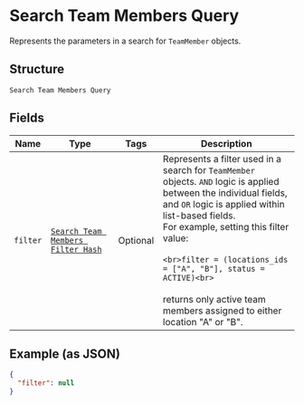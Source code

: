 
# Search Team Members Query

Represents the parameters in a search for `TeamMember` objects.

## Structure

`Search Team Members Query`

## Fields

| Name | Type | Tags | Description |
|  --- | --- | --- | --- |
| `filter` | [`Search Team Members Filter Hash`](../../doc/models/search-team-members-filter.md) | Optional | Represents a filter used in a search for `TeamMember` objects. `AND` logic is applied<br>between the individual fields, and `OR` logic is applied within list-based fields.<br>For example, setting this filter value:<br><br>```<br>filter = (locations_ids = ["A", "B"], status = ACTIVE)<br>```<br><br>returns only active team members assigned to either location "A" or "B". |

## Example (as JSON)

```json
{
  "filter": null
}
```


